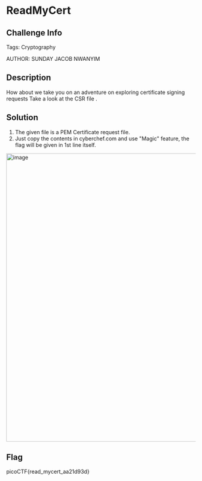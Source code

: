 # ReadMyCert

## Challenge Info
Tags: Cryptography

AUTHOR: SUNDAY JACOB NWANYIM

## Description
How about we take you on an adventure on exploring certificate signing requests
Take a look at the CSR file .

## Solution 
 
1. The given file is a PEM Certificate request file. 
2. Just copy the contents in cyberchef.com and use "Magic" feature, the flag will be given in 1st line itself. 

<img width="766" alt="image" src="https://user-images.githubusercontent.com/66155978/225338750-be87137f-3c29-49db-be63-91cb8dc70751.png">


## Flag

picoCTF{read_mycert_aa21d93d}
